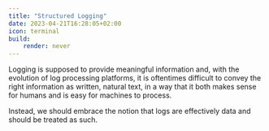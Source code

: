 ```yaml
---
title: "Structured Logging"
date: 2023-04-21T16:28:05+02:00
icon: terminal
build:
    render: never
---
```


Logging is supposed to provide meaningful information and, with the evolution of log processing platforms,
it is oftentimes difficult to convey the right information as written, natural text, in a way that it
both makes sense for humans and is easy for machines to process.

Instead, we should embrace the notion that logs are effectively data and should be treated as such.
